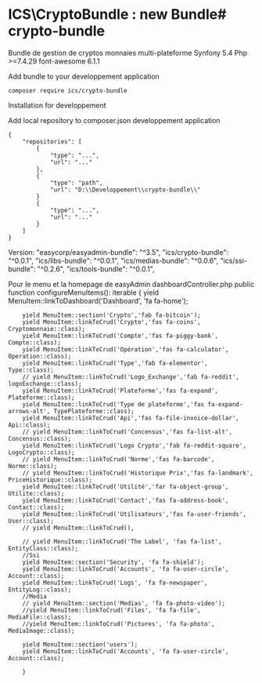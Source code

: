 # ICS\CryptoBundle : new Bundle# crypto-bundle
Bundle de gestion de cryptos monnaies multi-plateforme
Synfony 5.4
Php >=7.4.29
font-awesome 6.1.1

Add bundle to your developpement application

    composer require ics/crypto-bundle
    
Installation for developpement

Add local repository to composer.json developpement application

    {
        "repositories": [
            {
                "type": "...",
                "url": "..."
            }, 
            {
                "type": "path",
                "url": "D:\\Developpement\\crypto-bundle\\"
            }
            {
                "type": "...",
                "url": "..."
            }
        ]
    }


Version: 
         "easycorp/easyadmin-bundle": "^3.5",
         "ics/crypto-bundle": "^0.0.1",
         "ics/libs-bundle": "^0.0.1",
         "ics/medias-bundle": "^0.0.6",
         "ics/ssi-bundle": "^0.2.6",
         "ics/tools-bundle": "^0.0.1",
         
Pour le menu et la homepage de easyAdmin
dashboardController.php
     public function configureMenuItems(): iterable
    {
        yield MenuItem::linkToDashboard('Dashboard', 'fa fa-home');
        
        yield MenuItem::section('Crypto','fab fa-bitcoin');
        yield MenuItem::linkToCrud('Crypto','fas fa-coins', Cryptomonnaie::class);
        yield MenuItem::linkToCrud('Compte','fas fa-piggy-bank', Compte::class);
        yield MenuItem::linkToCrud('Opération','fas fa-calculator', Operation::class);
        yield MenuItem::linkToCrud('Type','fab fa-elementor', Type::class);
        // yield MenuItem::linkToCrud('Logo_Exchange','fab fa-reddit', logoExchange::class);
        yield MenuItem::linkToCrud('Plateforme','fas fa-expand', Plateforme::class);
        yield MenuItem::linkToCrud('Type de plateforme','fas fa-expand-arrows-alt', TypePlateforme::class);
        yield MenuItem::linkToCrud('Api','fas fa-file-invoice-dollar', Api::class);
        // yield MenuItem::linkToCrud('Concensus','fas fa-list-alt', Concensus::class);
        yield MenuItem::linkToCrud('Logo Crypto','fab fa-reddit-square', LogoCrypto::class);
        // yield MenuItem::linkToCrud('Norme','fas fa-barcode', Norme::class);
        // yield MenuItem::linkToCrud('Historique Prix','fas fa-landmark', PriceHistorique::class);
        yield MenuItem::linkToCrud('Utilité','far fa-object-group', Utilite::class);
        yield MenuItem::linkToCrud('Contact','fas fa-address-book', Contact::class);
        yield MenuItem::linkToCrud('Utilisateurs','fas fa-user-friends', User::class);
        // yield MenuItem::linkToCrud(),

        // yield MenuItem::linkToCrud('The Label', 'fas fa-list', EntityClass::class);
        //Ssi
        yield MenuItem::section('Security', 'fa fa-shield');
        yield MenuItem::linkToCrud('Accounts', 'fa fa-user-circle', Account::class);
        yield MenuItem::linkToCrud('Logs', 'fa fa-newspaper', EntityLog::class);
        //Media
        // yield MenuItem::section('Medias', 'fa fa-photo-video');
        //yield MenuItem::linkToCrud('Files', 'fa fa-file', MediaFile::class);
        //yield MenuItem::linkToCrud('Pictures', 'fa fa-photo', MediaImage::class);        

        yield MenuItem::section('users');
        yield MenuItem::linkToCrud('Accounts', 'fa fa-user-circle', Account::class);

        }
         

